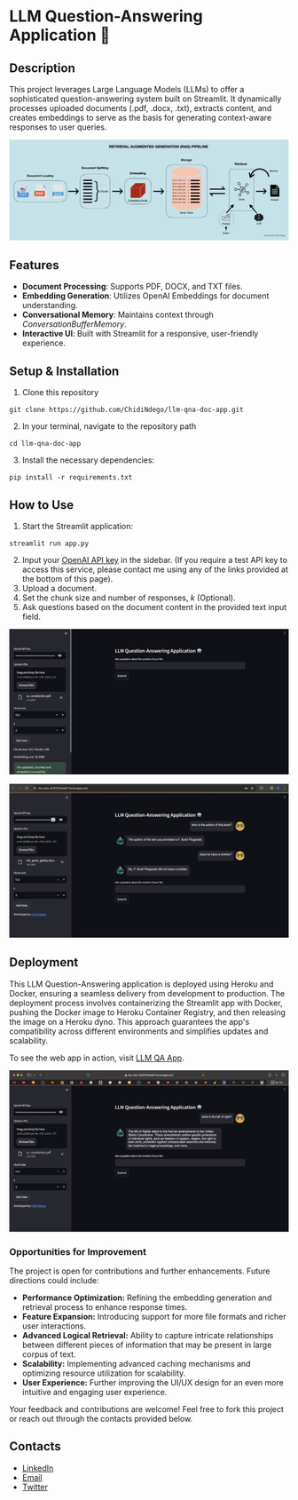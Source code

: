 # LLM Question-Answering Application 🤖

## Description
This project leverages Large Language Models (LLMs) to offer a sophisticated question-answering system built on Streamlit. It dynamically processes uploaded documents (.pdf, .docx, .txt), extracts content, and creates embeddings to serve as the basis for generating context-aware responses to user queries.

![RAG Pipeline](./images/rag_pipeline.png)

## Features
- **Document Processing**: Supports PDF, DOCX, and TXT files.
- **Embedding Generation**: Utilizes OpenAI Embeddings for document understanding.
- **Conversational Memory**: Maintains context through *ConversationBufferMemory*.
- **Interactive UI**: Built with Streamlit for a responsive, user-friendly experience.

## Setup & Installation
1. Clone this repository
```
git clone https://github.com/ChidiNdego/llm-qna-doc-app.git
```
2. In your terminal, navigate to the repository path
```
cd llm-qna-doc-app
```
3. Install the necessary dependencies:
```
pip install -r requirements.txt
```

## How to Use
1. Start the Streamlit application:
```
streamlit run app.py
```
2. Input your [OpenAI API key](https://platform.openai.com/api-keys) in the sidebar. (If you require a test API key to access this service, please contact me using any of the links provided at the bottom of this page).
3. Upload a document.
4. Set the chunk size and number of responses, *k* (Optional).
5. Ask questions based on the document content in the provided text input field.

![Local Deployment](./images/local_deployment.jpeg)

![Conversational Memory](./images/conversational_memory.jpeg)

## Deployment
This LLM Question-Answering application is deployed using Heroku and Docker, ensuring a seamless delivery from development to production. The deployment process involves containerizing the Streamlit app with Docker, pushing the Docker image to Heroku Container Registry, and then releasing the image on a Heroku dyno. This approach guarantees the app's compatibility across different environments and simplifies updates and scalability.

To see the web app in action, visit [LLM QA App](https://doc-qna-4e2f3304de87.herokuapp.com/).

![Web App Frontend Snapshot](./images/web_app.jpeg)

### Opportunities for Improvement
The project is open for contributions and further enhancements. Future directions could include:

- **Performance Optimization:** Refining the embedding generation and retrieval process to enhance response times.
- **Feature Expansion:** Introducing support for more file formats and richer user interactions.
- **Advanced Logical Retrieval:** Ability to capture intricate relationships between different pieces of information that may be present in large corpus of text.
- **Scalability:** Implementing advanced caching mechanisms and optimizing resource utilization for scalability.
- **User Experience:** Further improving the UI/UX design for an even more intuitive and engaging user experience.

Your feedback and contributions are welcome! Feel free to fork this project or reach out through the contacts provided below.

## Contacts
- [LinkedIn](https://www.linkedin.com/in/chidindego)
- [Email](mailto:chidindego@gmail.com)
- [Twitter](https://twitter.com/SoyChidi)
